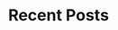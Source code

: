 ---
# An instance of the Featured Posts widget.
# Documentation: https://docs.hugoblox.com/getting-started/page-builder/
widget: posts

# This file represents a page section.
headless: true

# Order that this section appears on the page.
weight: 20

title: Recent Posts
subtitle: ''

content:
  # Page type to display. E.g. post, event, or publication.
  page_type: post

  # Choose how many posts to display (0 = all).
  count: 5

  # Filter on criteria
  filters:
    author: ''
    category: ''
    tag: ''
    publication_type: ''
    exclude_featured: false
    exclude_future: false
    exclude_past: false
  
  # Choose how to order the posts.
  order: desc # asc or desc

design:
  # Choose a layout view for the listings:
  #   1 = List
  #   2 = Compact
  #   3 = Card
  #   4 = Citation (ideal for publications)
  view: 2 
---